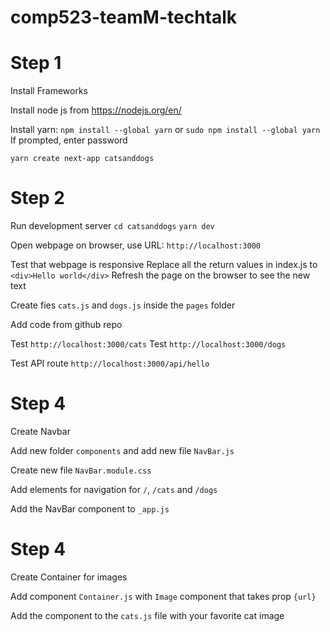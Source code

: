 # comp523-teamM-techtalk

# Step 1
Install Frameworks

Install node js from https://nodejs.org/en/

Install yarn:
```npm install --global yarn```
or 
```sudo npm install --global yarn```
If prompted, enter password

```yarn create next-app catsanddogs```

# Step 2

Run development server
```cd catsanddogs```
```yarn dev```

Open webpage on browser, use URL:
```http://localhost:3000```

Test that webpage is responsive
Replace all the return values in index.js to 
```<div>Hello world</div>```
Refresh the page on the browser to see the new text


Create fies ```cats.js``` and ```dogs.js``` inside the ```pages``` folder

Add code from github repo

Test ```http://localhost:3000/cats```
Test ```http://localhost:3000/dogs```

Test API route
```http://localhost:3000/api/hello```


# Step 4

Create Navbar

Add new folder ```components``` and add new file ```NavBar.js```

Create new file ```NavBar.module.css```

Add elements for navigation for ```/```, ```/cats``` and ```/dogs```

Add the NavBar component to ```_app.js```

# Step 4

Create Container for images

Add component ```Container.js``` with ```Image``` component that takes prop ```{url}```

Add the component to the ```cats.js``` file with your favorite cat image